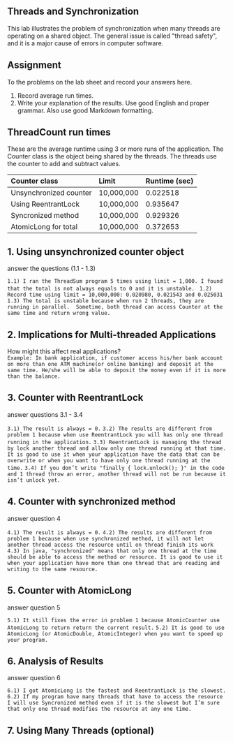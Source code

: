## Threads and Synchronization

This lab illustrates the problem of synchronization when many threads are operating on a shared object.  The general issue is called "thread safety", and it is a major cause of errors in computer software.

## Assignment

To the problems on the lab sheet and record your answers here.

1. Record average run times.
2. Write your explanation of the results.  Use good English and proper grammar.  Also use good Markdown formatting.

## ThreadCount run times

These are the average runtime using 3 or more runs of the application.
The Counter class is the object being shared by the threads.
The threads use the counter to add and subtract values.

| Counter class           | Limit              | Runtime (sec)   |
|:------------------------|:-------------------|-----------------|
| Unsynchronized counter  |         10,000,000 |        0.022518 |
| Using ReentrantLock     |         10,000,000 |        0.935647 |
| Syncronized method      |         10,000,000 |        0.929326 |
| AtomicLong for total    |         10,000,000 |        0.372653 |

## 1. Using unsynchronized counter object

answer the questions (1.1 - 1.3)

`1.1) I ran the ThreadSum program 5 times using limit = 1,000. I found that the total is not always equals to 0 and it is unstable. `
 `1.2) Record time using limit = 10,000,000: 0.020980, 0.021543 and 0.025031`
   `1.3) The total is unstable because when run 2 threads, they are running in parallel.  Sometime, both thread can access Counter at the same time and return wrong value.`
## 2. Implications for Multi-threaded Applications

How might this affect real applications?  
`Example: In bank application, if customer access his/her bank account on more than one ATM machine(or online banking) and deposit at the same time. He/she will be able to deposit the money even if it is more than the balance.`

## 3. Counter with ReentrantLock

answer questions 3.1 - 3.4

`3.1) The result is always = 0.`
 `3.2) The results are different from problem 1 because when use ReentrantLock you will has only one thread running in the application.`
  `3.3) ReentrantLock is managing the thread by lock another thread and allow only one thread running at that time. It is good to use it when your application have the data that can be overwrite or when you want to have only one thread running at the time.`
   `3.4) If you don’t write "finally { lock.unlock(); }" in the code and 1 thread throw an error, another thread will not be run because it isn’t unlock yet.`

## 4. Counter with synchronized method

answer question 4

`4.1) The result is always = 0.`
 `4.2) The results are different from problem 1 because when use synchronized method, it will not let another thread access the resource until on thread finish its work`
  `4.3) In java, "synchronized" means that only one thread at the time should be able to access the method or resource. It is good to use it when your application have more than one thread that are reading and writing to the same resource.`

## 5. Counter with AtomicLong

answer question 5

`5.1) It still fixes the error in problem 1 because AtomicCounter use AtomicLong to return return the current result.`
 `5.2) It is good to use AtomicLong (or AtomicDouble, AtomicInteger) when you want to speed up your program.`

## 6. Analysis of Results

answer question 6

`6.1) I got AtomicLong is the fastest and ReentrantLock is the slowest.`
 `6.2) If my program have many threads that have to access the resource I will use Syncronized method even if it is the slowest but I’m sure that only one thread modifies the resource at any one time.`

## 7. Using Many Threads (optional)

